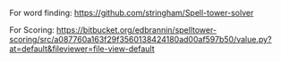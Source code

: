 For word finding:
https://github.com/stringham/Spell-tower-solver

For Scoring:
https://bitbucket.org/edbrannin/spelltower-scoring/src/a087760a163f29f3560138424180ad00af597b50/value.py?at=default&fileviewer=file-view-default
